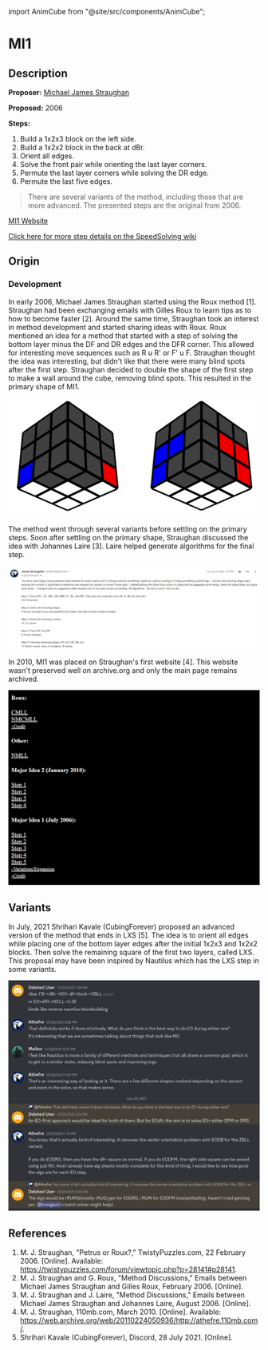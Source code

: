 import AnimCube from "@site/src/components/AnimCube";

# MI1

## Description

**Proposer:** [Michael James Straughan](CubingContributors/MethodDevelopers.md#straughan-michael-james-athefre)

**Proposed:** 2006

**Steps:**

1. Build a 1x2x3 block on the left side.
2. Build a 1x2x2 block in the back at dBr.
3. Orient all edges.
4. Solve the front pair while orienting the last layer corners.
5. Permute the last layer corners while solving the DR edge.
6. Permute the last five edges.

>There are several variants of the method, including those that are more advanced. The presented steps are the original from 2006.

[MI1 Website](https://sites.google.com/site/athefre/3x3-methods/mi1?authuser=0)

[Click here for more step details on the SpeedSolving wiki](https://www.speedsolving.com/wiki/index.php/MI1)

## Origin

### Development

In early 2006, Michael James Straughan started using the Roux method [1]. Straughan had been exchanging emails with Gilles Roux to learn tips as to how to become faster [2]. Around the same time, Straughan took an interest in method development and started sharing ideas with Roux. Roux mentioned an idea for a method that started with a step of solving the bottom layer minus the DF and DR edges and the DFR corner. This allowed for interesting move sequences such as R u R' or F' u F. Straughan thought the idea was interesting, but didn't like that there were many blind spots after the first step. Straughan decided to double the shape of the first step to make a wall around the cube, removing blind spots. This resulted in the primary shape of MI1.

<AnimCube params="facelets=LLLLYLLLLWWWLWWLLWLBBLBLLLLLGGLGGLGGLLLOOOOOOLLLLRLLRR&position=lluuu&hint=7&scale=3&buttonbar=0" width="400px" height="300px" />

![](img/MI1/IdeaOrigin2.png)

The method went through several variants before settling on the primary steps. Soon after settling on the primary shape, Straughan discussed the idea with Johannes Laire [3]. Laire helped generate algorithms for the final step.

![](img/MI1/Laire.png)

In 2010, MI1 was placed on Straughan's first website [4]. This website wasn't preserved well on archive.org and only the main page remains archived.

![](img/MI1/Site.png)

## Variants

In July, 2021 Shrihari Kavale (CubingForever) proposed an advanced version of the method that ends in LXS [5]. The idea is to orient all edges while placing one of the bottom layer edges after the initial 1x2x3 and 1x2x2 blocks. Then solve the remaining square of the first two layers, called LXS. This proposal may have been inspired by Nautilus which has the LXS step in some variants.

![](img/MI1/CubingForever.png)

## References

1. M. J. Straughan, "Petrus or Roux?," TwistyPuzzles.com, 22 February 2006. [Online]. Available: https://twistypuzzles.com/forum/viewtopic.php?p=28141#p28141.
2. M. J. Straughan and G. Roux, "Method Discussions," Emails between Michael James Straughan and Gilles Roux, February 2006. [Online]. 
3. M. J. Straughan and J. Laire, "Method Discussions," Emails between Michael James Straughan and Johannes Laire, August 2006. [Online]. 
4. M. J. Straughan, 110mb.com, March 2010. [Online]. Available: https://web.archive.org/web/20110224050936/http://athefre.110mb.com/.
5. Shrihari Kavale (CubingForever), Discord, 28 July 2021. [Online].
